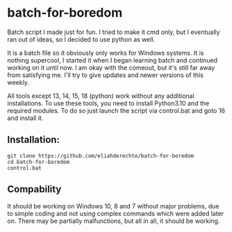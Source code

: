 # batch-for-boredom
Batch script I made just for fun. I tried to make it cmd only, but I eventually ran out of ideas, so I decided to use python as well. 

It is a batch file so it obviously only works for Windows systems.
It is nothing supercool, I started it when I began learning batch and continued working on it until now.
I am okay with the comeout, but it's still far away from satisfying me.
I'll try to give updates and newer versions of this weekly.

All tools except 13, 14, 15, 18 (python) work without any additional installations.
To use these tools, you need to install Python3.10 and the required modules. 
To do so just launch the script via control.bat and goto 16 and install it.


## Installation:

```
git clone https://github.com/eliahderechte/batch-for-boredom
cd batch-for-boredom
control.bat
```

## Compability
It should be working on Windows 10, 8 and 7 without major problems, due to simple coding and not using complex commands which were added later on.
There may be partially malfunctions, but all in all, it should be working.
